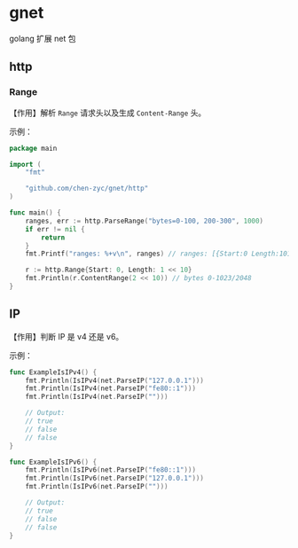 # gnet

golang 扩展 net 包

## http

### Range

【作用】解析 `Range` 请求头以及生成 `Content-Range` 头。

示例：

```go
package main

import (
	"fmt"

	"github.com/chen-zyc/gnet/http"
)

func main() {
	ranges, err := http.ParseRange("bytes=0-100, 200-300", 1000)
	if err != nil {
		return
	}
	fmt.Printf("ranges: %+v\n", ranges) // ranges: [{Start:0 Length:101} {Start:200 Length:101}]

	r := http.Range{Start: 0, Length: 1 << 10}
	fmt.Println(r.ContentRange(2 << 10)) // bytes 0-1023/2048
}
```


## IP

【作用】判断 IP 是 v4 还是 v6。

示例：

```go
func ExampleIsIPv4() {
	fmt.Println(IsIPv4(net.ParseIP("127.0.0.1")))
	fmt.Println(IsIPv4(net.ParseIP("fe80::1")))
	fmt.Println(IsIPv4(net.ParseIP("")))

	// Output:
	// true
	// false
	// false
}

func ExampleIsIPv6() {
	fmt.Println(IsIPv6(net.ParseIP("fe80::1")))
	fmt.Println(IsIPv6(net.ParseIP("127.0.0.1")))
	fmt.Println(IsIPv6(net.ParseIP("")))

	// Output:
	// true
	// false
	// false
}
```